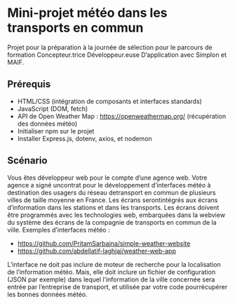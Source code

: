 # Mini-projet météo dans les transports en commun

Projet pour la préparation à la journée de sélection pour le parcours de formation Concepteur.trice Développeur.euse D’application avec Simplon et MAIF.

## Prérequis

- HTML/CSS (intégration de composants et interfaces standards)
- JavaScript (DOM, fetch)
- API de Open Weather Map : https://openweathermap.org/ (récupération des données météo)
- Initialiser npm sur le projet
- Installer Express.js, dotenv, axios, et nodemon

## Scénario

Vous êtes développeur web pour le compte d’une agence web. Votre agence a signé uncontrat pour le développement d’interfaces météo à destination des usagers du réseau detransport en commun de plusieurs villes de taille moyenne en France. Les écrans serontintégrés aux écrans d’information dans les stations et dans les transports. Les écrans doivent être programmés avec les technologies web, embarquées dans la webview du système des écrans de la compagnie de transports en commun de la ville. Exemples d’interfaces météo :
- https://github.com/PritamSarbajna/simple-weather-website
- https://github.com/abdellatif-laghjaj/weather-web-app

L’interface ne doit pas inclure de moteur de recherche pour la localisation de l’information météo.
Mais, elle doit inclure un fichier de configuration (JSON par exemple) dans lequel l’information de la ville concernée sera entrée par l’entreprise de transport, et utilisée par votre code pourrécupérer les bonnes données météo.